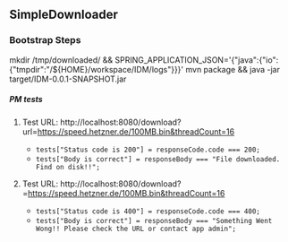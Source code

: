 ## SimpleDownloader
### Bootstrap Steps

mkdir /tmp/downloaded/ && SPRING_APPLICATION_JSON='{"java":{"io":{"tmpdir":"/${HOME}/workspace/IDM/logs"}}}'  mvn package && java -jar target/IDM-0.0.1-SNAPSHOT.jar


##### PM tests
1. Test URL: http://localhost:8080/download?url=https://speed.hetzner.de/100MB.bin&threadCount=16
   * ```tests["Status code is 200"] = responseCode.code === 200;```
   * ```tests["Body is correct"] = responseBody === "File downloaded. Find on disk!!";```
   
2. Test URL: http://localhost:8080/download?=https://speed.hetzner.de/100MB.bin&threadCount=16
   * ```tests["Status code is 400"] = responseCode.code === 400;```
   * ```tests["Body is correct"] = responseBody === "Something Went Wong!! Please check the URL or contact app admin";```




